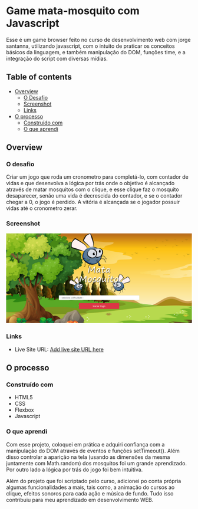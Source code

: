 # Game mata-mosquito com Javascript

Esse é um game browser feito no curso de desenvolvimento web com jorge santanna, utilizando javascript, com o intuito de praticar os conceitos básicos da linguagem, e também manipulação do DOM, funções time, e a integração do script com diversas mídias.

## Table of contents

- [Overview](#overview)
  - [O Desafio](#O-desafio)
  - [Screenshot](#screenshot)
  - [Links](#links)
- [O processo](#o-processo)
  - [Construído com](#Construído-com)
  - [O que aprendi](#o-que-aprendi)


## Overview

### O desafio

Criar um jogo que roda um cronometro para completá-lo, com contador de vidas e que desenvolva a lógica por trás onde o objetivo é alcançado através de matar mosquitos com o clique, e esse clique faz o mosquito desaparecer, senão uma vida é decrescida do contador, e se o contador chegar a 0, o jogo é perdido. A vitória é alcançada se o jogador possuir vidas até o cronometro zerar.


### Screenshot

![](./imagens/screenshot.png)

### Links

- Live Site URL: [Add live site URL here](https://your-live-site-url.com)

## O processo

### Construído com

- HTML5
- CSS
- Flexbox
- Javascript


### O que aprendi

Com esse projeto, coloquei em prática e adquiri confiança com a manipulação do DOM através de eventos e funções setTimeout(). Além disso controlar a aparição na tela (usando as dimensões da mesma juntamente com Math.random) dos mosquitos foi um grande aprendizado. Por outro lado a lógica por trás do jogo foi bem intuitiva.

Além do projeto que foi scriptado pelo curso, adicionei po conta própria algumas funcionalidades a mais, tais como, a animação do cursos ao clique, efeitos sonoros para cada ação e música de fundo. Tudo isso contribuiu para meu aprendizado em desenvolvimento WEB.

